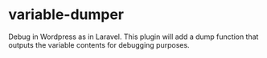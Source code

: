 # variable-dumper
Debug in Wordpress as in Laravel. This plugin will add a dump function that outputs the variable contents for debugging purposes.
